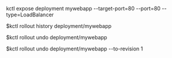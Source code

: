 kctl expose deployment mywebapp --target-port=80 --port=80 --type=LoadBalancer

$kctl rollout history deployment/mywebapp

$kctl rollout undo deployment/mywebapp

$kctl rollout undo deployment/mywebapp --to-revision 1
